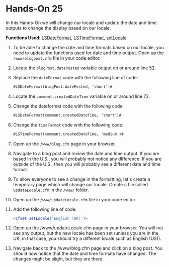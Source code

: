 # Hands-On 25

In this Hands-On we will change our locale and update the date and time outputs to change the display based on our locale.

**Functions Used**: [LSDateFormat](https://helpx.adobe.com/coldfusion/cfml-reference/coldfusion-functions/functions-l/lsdateformat.html), [LSTimeFormat](https://helpx.adobe.com/coldfusion/cfml-reference/coldfusion-functions/functions-l/lstimeformat.html), [setLocale](https://helpx.adobe.com/coldfusion/cfml-reference/coldfusion-functions/functions-s/setlocale.html)

1. To be able to change the date and time formats based on our locale, you need to update the functions used for date and time output. Open up the `/www/blogpost.cfm` file in your code editor.
1. Locate the `blogPost.datePosted` variable output on or around line 52.
1. Replace the `dateFormat` code with the following line of code:

    ```cfml
    #LSDateFormat(blogPost.datePosted, 'short')#
    ```

1. Locate the `comment.createdDateTime` variable on or around line 72.
1. Change the dateformat code with the following code:

    ```cfml
    #LSDateFormat(comment.createdDateTime, 'short')#
    ```

1. Change the `timeFormat` code with the following code:

    ```cfml
    #LSTimeFormat(comment.createdDateTime, 'medium')#
    ```

1. Open up the `/www/blog.cfm` page in your browser.
1. Navigate to a blog post and review the date and time output. If you are based in the U.S., you will probably not notice any difference. If you are outside of the U.S., then you will probably see a different date and time format.
1. To allow everyone to see a change in the formatting, let's create a temporary page which will change our locale. Create a file called `updateLocale.cfm` in the `/www/` folder.
1. Open up the `/www/updateLocale.cfm` file in your code editor.
1. Add the following line of code:

    ```cfml
    <cfset setLocale('English (UK)')>
    ```

1. Open up the /www/updateLocale.cfm page in your browser. You will not see any output, but the new locale has been set (unless you are in the UK; in that case, you should try a different locale such as English (US)).
1. Navigate back to the /www/blog.cfm page and click on a blog post. You should now notice that the date and time formats have changed. The changes might be slight, but they are there.
